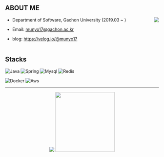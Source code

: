 ## ABOUT ME

  <a href="https://solved.ac/profile/heesang99">
    <img align="right" src="http://mazassumnida.wtf/api/v2/generate_badge?boj=heesang99">
  </a>
  

- Department of Software, Gachon University (2019.03 ~ )

- Email: munyo17@gachon.ac.kr

- blog: https://velog.io/@munyo17
  <br/>
  <br/>

## Stacks
![Java](https://img.shields.io/badge/java-%23ED8B00.svg?style=for-the-badge&logo=openjdk&logoColor=white)
![Spring](https://img.shields.io/badge/Spring-6DB33F?style=for-the-badge&logo=spring&logoColor=white)
![Mysql](https://img.shields.io/badge/MySQL-005C84?style=for-the-badge&logo=mysql&logoColor=white)
![Redis](https://img.shields.io/badge/redis-%23DD0031.svg?&style=for-the-badge&logo=redis&logoColor=white)

![Docker](https://img.shields.io/badge/docker-%230db7ed.svg?style=for-the-badge&logo=docker&logoColor=white)
![Aws](https://img.shields.io/badge/Amazon_AWS-FF9900?style=for-the-badge&logo=amazonaws&logoColor=white)

---
<div align="center">
  <img src="https://github-readme-stats.vercel.app/api?username=codrin2&theme=merko&show_icons=true&count_private=true"/>
  <img height=195px src="https://github-readme-stats.vercel.app/api/top-langs/?username=codrin2&layout=compact&theme=highcontrast"/>
</div>

